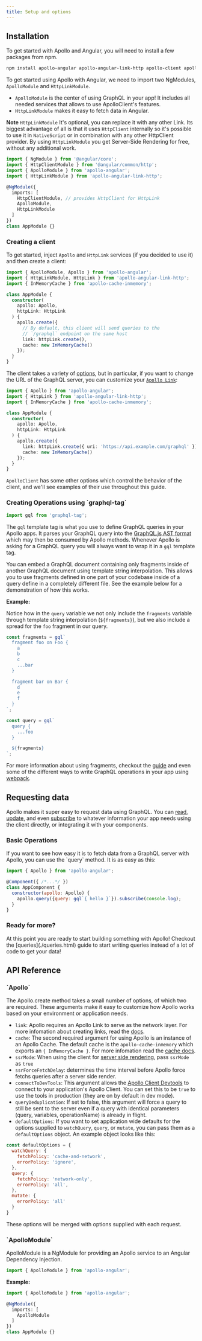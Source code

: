 ```yaml
---
title: Setup and options
---
```


<h2 id="installation">Installation</h2>

To get started with Apollo and Angular, you will need to install a few packages from npm.

```bash
npm install apollo-angular apollo-angular-link-http apollo-client apollo-cache-inmemory graphql-tag graphql --save
```

To get started using Apollo with Angular, we need to import two NgModules, `ApolloModule` and `HttpLinkModule`.

- `ApolloModule` is the center of using GraphQL in your app! It includes all needed services that allows to use ApolloClient's features.
- `HttpLinkModule` makes it easy to fetch data in Angular.

**Note** `HttpLinkModule` It's optional, you can replace it with any other Link.
Its biggest advantage of all is that it uses `HttpClient` internally so it's possible to use it in `NativeScript` or in combination with any other HttpClient provider. By using `HttpLinkModule` you get Server-Side Rendering for free, without any additional work.

```ts
import { NgModule } from '@angular/core';
import { HttpClientModule } from '@angular/common/http';
import { ApolloModule } from 'apollo-angular';
import { HttpLinkModule } from 'apollo-angular-link-http';

@NgModule({
  imports: [
    HttpClientModule, // provides HttpClient for HttpLink
    ApolloModule,
    HttpLinkModule
  ]
})
class AppModule {}
```

<h3 id="creating-client">Creating a client</h3>

To get started, inject `Apollo` and `HttpLink` services (if you decided to use it) and then create a client:

```ts
import { ApolloModule, Apollo } from 'apollo-angular';
import { HttpLinkModule, HttpLink } from 'apollo-angular-link-http';
import { InMemoryCache } from 'apollo-cache-inmemory';

class AppModule {
  constructor(
    apollo: Apollo,
    httpLink: HttpLink
  ) {
    apollo.create({
      // By default, this client will send queries to the
      // `/graphql` endpoint on the same host
      link: httpLink.create(),
      cache: new InMemoryCache()
    });
  }
}
```

The client takes a variety of [options](#Apollo), but in particular, if you want to change the URL of the GraphQL server, you can customize your [`Apollo Link`](/docs/link):

```ts
import { Apollo } from 'apollo-angular';
import { HttpLink } from 'apollo-angular-link-http';
import { InMemoryCache } from 'apollo-cache-inmemory';

class AppModule {
  constructor(
    apollo: Apollo,
    httpLink: HttpLink
  ) {
    apollo.create({
      link: httpLink.create({ uri: 'https://api.example.com/graphql' }),
      cache: new InMemoryCache()
    });
  }
}
```

`ApolloClient` has some other options which control the behavior of the client, and we'll see examples of their use throughout this guide.


<h3 id="gql">Creating Operations using `graphql-tag`</h3>

```js
import gql from 'graphql-tag';
```

The `gql` template tag is what you use to define GraphQL queries in your Apollo apps. It parses your GraphQL query into the [GraphQL.js AST format][] which may then be consumed by Apollo methods. Whenever Apollo is asking for a GraphQL query you will always want to wrap it in a `gql` template tag.

You can embed a GraphQL document containing only fragments inside of another GraphQL document using template string interpolation. This allows you to use fragments defined in one part of your codebase inside of a query define in a completely different file. See the example below for a demonstration of how this works.

[GraphQL.js AST format]: https://github.com/graphql/graphql-js/blob/d92dd9883b76e54babf2b0ffccdab838f04fc46c/src/language/ast.js
[`graphql-tag`]: https://www.npmjs.com/package/graphql-tag

**Example:**

Notice how in the `query` variable we not only include the `fragments` variable through template string interpolation (`${fragments}`), but we also include a spread for the `foo` fragment in our query.

```js
const fragments = gql`
  fragment foo on Foo {
    a
    b
    c
    ...bar
  }

  fragment bar on Bar {
    d
    e
    f
  }
`;

const query = gql`
  query {
    ...foo
  }

  ${fragments}
`;
```

For more information about using fragments, checkout the [guide](../features/fragments.html) and even some of the different ways to write GraphQL operations in your app using [webpack](../recipes/webpack.html).

<h2 id="connecting-data">Requesting data</h2>

Apollo makes it super easy to request data using GraphQL. You can [read](./queries.html), [update](./mutations.html), and even [subscribe](../features/subscriptions.html) to whatever information your app needs using the client directly, or integrating it with your components.

<h3 id="basic-operations">Basic Operations</h3>
If you want to see how easy it is to fetch data from a GraphQL server with Apollo, you can use the `query` method. It is as easy as this:

```js
import { Apollo } from 'apollo-angular';

@Component({ /*...*/ })
class AppComponent {
  constructor(apollo: Apollo) {
    apollo.query({query: gql`{ hello }`}).subscribe(console.log);
  }
}
```

<h3 id="ready">Ready for more?</h3>
At this point you are ready to start building something with Apollo! Checkout the [queries](./queries.html) guide to start writing queries instead of a lot of code to get your data!

<h2 id="API" title="API Reference">API Reference</h2>

<h3 id="Apollo">`Apollo`</h3>
The Apollo.create method takes a small number of options, of which two are required. These arguments make it easy to customize how Apollo works based on your environment or application needs.

- `link`: Apollo requires an Apollo Link to serve as the network layer. For more infomation about creating links, read the [docs](/docs/link).
- `cache`: The second required argument for using Apollo is an instance of an Apollo Cache. The default cache is the `apollo-cache-inmemory` which exports an `{ InMemoryCache }`. For more infomation read the [cache docs](./caching.html).
- `ssrMode`: When using the client for [server side rendering](../recipes/server-side-rendering.html), pass `ssrMode` as `true`
- `ssrForceFetchDelay`: determines the time interval before Apollo force fetchs queries after a server side render.
- `connectToDevTools`: This argument allows the [Apollo Client Devtools](../features/devtools.html) to connect to your application's Apollo Client. You can set this to be `true` to use the tools in production (they are on by default in dev mode).
- `queryDeduplication`: If set to false, this argument will force a query to still be sent to the server even if a query with identical parameters (query, variables, operationName) is already in flight.
- `defaultOptions`: If you want to set application wide defaults for the options supplied to `watchQuery`, `query`, or `mutate`, you can pass them as a `defaultOptions` object. An example object looks like this:

```js
const defaultOptions = {
  watchQuery: {
    fetchPolicy: 'cache-and-network',
    errorPolicy: 'ignore',
  },
  query: {
    fetchPolicy: 'network-only',
    errorPolicy: 'all',
  },
  mutate: {
    errorPolicy: 'all'
  }
}
```

These options will be merged with options supplied with each request.


<h3 id="ApolloModule" title="ApolloModule">`ApolloModule`</h3>
ApolloModule is a NgModule for providing an Apollo service to an Angular Dependency Injection.

```js
import { ApolloModule } from 'apollo-angular';
```

**Example:**

```ts
import { ApolloModule } from 'apollo-angular';

@NgModule({
  imports: [
    ApolloModule
  ]
})
class AppModule {}
```
